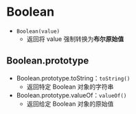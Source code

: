 # Boolean

- `Boolean(value)`
    - 返回将 value 强制转换为**布尔原始值**

## Boolean.prototype

- Boolean.prototype.toString：`toString()`
    - 返回特定 Boolean 对象的字符串
- Boolean.prototype.valueOf：`valueOf()`
    - 返回给定 Boolean 对象的原始值
